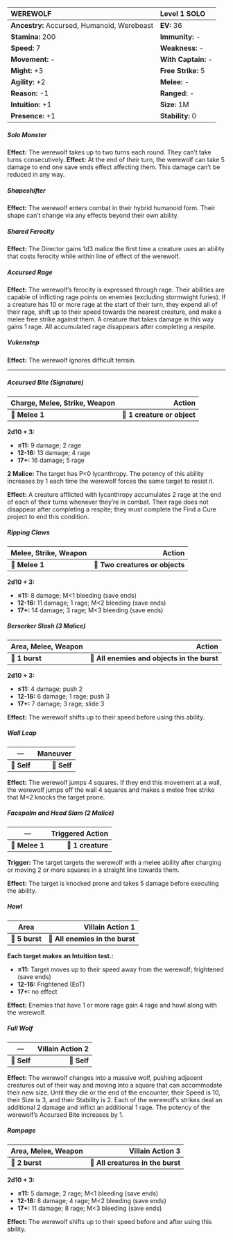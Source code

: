 | **WEREWOLF**                             | Level 1 SOLO                             |
|:-----------------------------------------|:-----------------------------------------|
| **Ancestry:** Accursed, Humanoid, Werebeast | **EV:** 36                               |
| **Stamina:** 200                         | **Immunity:** -                          |
| **Speed:** 7                             | **Weakness:** -                          |
| **Movement:** -                          | **With Captain:** -                      |
| **Might:** +3                            | **Free Strike:** 5                       |
| **Agility:** +2                          | **Melee:** -                             |
| **Reason:** -1                           | **Ranged:** -                            |
| **Intuition:** +1                        | **Size:** 1M                             |
| **Presence:** +1                         | **Stability:** 0                         |

##### Solo Monster

**Effect:** The werewolf takes up to two turns each round. They can’t take turns consecutively.
**Effect:** At the end of their turn, the werewolf can take 5 damage to end one save ends effect affecting them. This damage can’t be reduced in any way.

##### Shapeshifter

**Effect:** The werewolf enters combat in their hybrid humanoid form. Their shape can’t change via any effects beyond their own ability.

##### Shared Ferocity

**Effect:** The Director gains 1d3 malice the first time a creature uses an ability that costs ferocity while within line of effect of the werewolf.

##### Accursed Rage

**Effect:** The werewolf’s ferocity is expressed through rage. Their abilities are capable of inflicting rage points on enemies (excluding stormwight furies). If a creature has 10 or more rage at the start of their turn, they expend all of their rage, shift up to their speed towards the nearest creature, and make a melee free strike against them. A creature that takes damage in this way gains 1 rage. All accumulated rage disappears after completing a respite.

##### Vukenstep

**Effect:** The werewolf ignores difficult terrain.

---

##### **Accursed Bite (Signature)**

| **Charge, Melee, Strike, Weapon** |                  **Action** |
| --------------------------------- | ---------------------------:|
| **📏 Melee 1**                    | **🎯 1 creature or object** |

**2d10 + 3:**
- **≤11:** 9 damage; 2 rage
- **12-16:** 13 damage; 4 rage
- **17+:** 16 damage; 5 rage

**2 Malice:** The target has P<0 lycanthropy. The potency of this ability increases by 1 each time the werewolf forces the same target to resist it.

**Effect:** A creature afflicted with lycanthropy accumulates 2 rage at the end of each of their turns whenever they’re in combat. Their rage does not disappear after completing a respite; they must complete the Find a Cure project to end this condition.

##### **Ripping Claws**

| **Melee, Strike, Weapon** |                      **Action** |
| ------------------------- | -------------------------------:|
| **📏 Melee 1**            | **🎯 Two creatures or objects** |

**2d10 + 3:**
- **≤11:** 8 damage; M<1 bleeding (save ends)
- **12-16:** 11 damage; 1 rage; M<2 bleeding (save ends)
- **17+:** 14 damage; 3 rage; M<3 bleeding (save ends)

##### **Berserker Slash (3 Malice)**

| **Area, Melee, Weapon** |                                  **Action** |
| ----------------------- | -------------------------------------------:|
| **📏 1 burst**          | **🎯 All enemies and objects in the burst** |

**2d10 + 3:**
- **≤11:** 4 damage; push 2
- **12-16:** 6 damage; 1 rage; push 3
- **17+:** 7 damage; 3 rage; slide 3

**Effect:** The werewolf shifts up to their speed before using this ability.

##### **Wall Leap**

| **—**       | **Maneuver** |
| ----------- | ------------:|
| **📏 Self** |  **🎯 Self** |

**Effect:** The werewolf jumps 4 squares. If they end this movement at a wall, the werewolf jumps off the wall 4 squares and makes a melee free strike that M<2 knocks the target prone.

##### **Facepalm and Head Slam (2 Malice)**

| **—**          | **Triggered Action** |
| -------------- | --------------------:|
| **📏 Melee 1** |    **🎯 1 creature** |

**Trigger:** The target targets the werewolf with a melee ability after charging or moving 2 or more squares in a straight line towards them.

**Effect:** The target is knocked prone and takes 5 damage before executing the ability.

##### **Howl**

| **Area**       |            **Villain Action 1** |
| -------------- | -------------------------------:|
| **📏 5 burst** | **🎯 All enemies in the burst** |

**Each target makes an Intuition test.:**
- **≤11:** Target moves up to their speed away from the werewolf; frightened (save ends)
- **12-16:** Frightened (EoT)
- **17+:** no effect

**Effect:** Enemies that have 1 or more rage gain 4 rage and howl along with the werewolf.

##### **Full Wolf**

| **—**       | **Villain Action 2** |
| ----------- | --------------------:|
| **📏 Self** |          **🎯 Self** |

**Effect:** The werewolf changes into a massive wolf, pushing adjacent creatures out of their way and moving into a square that can accommodate their new size. Until they die or the end of the encounter, their Speed is 10, their Size is 3, and their Stability is 2. Each of the werewolf’s strikes deal an additional 2 damage and inflict an additional 1 rage. The potency of the werewolf’s Accursed Bite increases by 1.

##### **Rampage**

| **Area, Melee, Weapon** |              **Villain Action 3** |
| ----------------------- | ---------------------------------:|
| **📏 2 burst**          | **🎯 All creatures in the burst** |

**2d10 + 3:**
- **≤11:** 5 damage; 2 rage; M<1 bleeding (save ends)
- **12-16:** 8 damage; 4 rage; M<2 bleeding (save ends)
- **17+:** 11 damage; 8 rage; M<3 bleeding (save ends)

**Effect:** The werewolf shifts up to their speed before and after using this ability.
